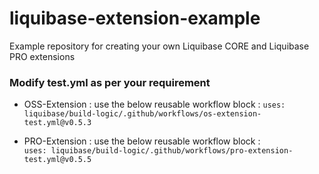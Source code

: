 # liquibase-extension-example
Example repository for creating your own Liquibase CORE and Liquibase PRO extensions

### Modify test.yml as per your requirement

* OSS-Extension : use the below reusable workflow block :
  ```uses: liquibase/build-logic/.github/workflows/os-extension-test.yml@v0.5.3```

* PRO-Extension : use the below reusable workflow block :  
  ```uses: liquibase/build-logic/.github/workflows/pro-extension-test.yml@v0.5.5```